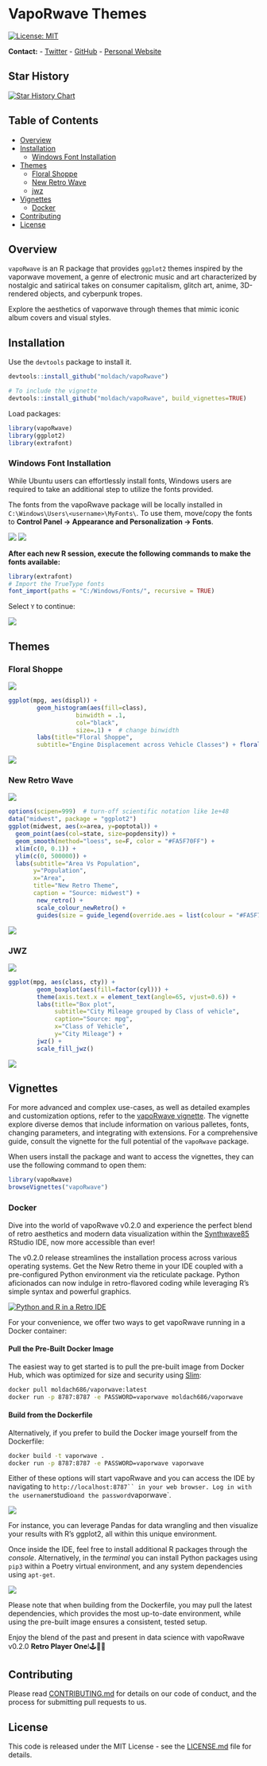 # VapoRwave Themes

[![License:
MIT](https://img.shields.io/badge/License-MIT-yellow.svg)](https://github.com/moldach/vapoRwave/blob/master/LICENSE.md)

**Contact:** - [Twitter](https://twitter.com/moldach) -
[GitHub](https://github.com/moldach) - [Personal
Website](https://moldach.github.io/)

## Star History

[![Star History Chart](https://api.star-history.com/svg?repos=moldach/vapoRwave&type=Date)](https://star-history.com/#moldach/vapoRwave&Date)

## Table of Contents

  - [Overview](#overview)
  - [Installation](#installation)
      - [Windows Font Installation](#windows-font-installation)
  - [Themes](#themes)
      - [Floral Shoppe](#floral-shoppe)
      - [New Retro Wave](#new-retro-wave)
      - [jwz](#jwz)
  - [Vignettes](#vignettes)
      - [Docker](#docker)
  - [Contributing](#contributing)
  - [License](#license)

## Overview

`vapoRwave` is an R package that provides `ggplot2` themes inspired by
the vaporwave movement, a genre of electronic music and art
characterized by nostalgic and satirical takes on consumer capitalism,
glitch art, anime, 3D-rendered objects, and cyberpunk tropes.

Explore the aesthetics of vaporwave through themes that mimic iconic
album covers and visual styles.

## Installation

Use the `devtools` package to install it.

``` r
devtools::install_github("moldach/vapoRwave")

# To include the vignette
devtools::install_github("moldach/vapoRwave", build_vignettes=TRUE)
```

Load packages:

``` r
library(vapoRwave)
library(ggplot2)
library(extrafont)
```

### Windows Font Installation

While Ubuntu users can effortlessly install fonts, Windows users are
required to take an additional step to utilize the fonts provided.

The fonts from the vapoRwave package will be locally installed in
`C:\Windows\Users\<username>\MyFonts\`. To use them, move/copy the fonts
to **Control Panel -\> Appearance and Personalization -\> Fonts**.

![](vignettes/figure-gfm/load-windows-fonts-00.png)
![](vignettes/figure-gfm/load-windows-fonts-01.png)

**After each new R session, execute the following commands to make the
fonts available:**

``` r
library(extrafont)
# Import the TrueType fonts
font_import(paths = "C:/Windows/Fonts/", recursive = TRUE)
```

Select `Y` to continue:

![](vignettes/figure-gfm/load-windows-fonts-02.png)

## Themes

### Floral Shoppe

![](vignettes/figure-gfm/FloralShoppe.png)

``` r
ggplot(mpg, aes(displ)) + 
        geom_histogram(aes(fill=class), 
                   binwidth = .1, 
                   col="black", 
                   size=.1) +  # change binwidth
        labs(title="Floral Shoppe", 
        subtitle="Engine Displacement across Vehicle Classes") + floral_shoppe() + scale_fill_floralShoppe()
```

![](vignettes/figure-gfm/floralShoppe_01-1.png)

### New Retro Wave

![](vignettes/figure-gfm/new_retro.jpg)

``` r
options(scipen=999)  # turn-off scientific notation like 1e+48
data("midwest", package = "ggplot2")
ggplot(midwest, aes(x=area, y=poptotal)) + 
  geom_point(aes(col=state, size=popdensity)) + 
  geom_smooth(method="loess", se=F, color = "#FA5F70FF") + 
  xlim(c(0, 0.1)) + 
  ylim(c(0, 500000)) + 
  labs(subtitle="Area Vs Population", 
       y="Population", 
       x="Area", 
       title="New Retro Theme", 
       caption = "Source: midwest") + 
        new_retro() + 
        scale_colour_newRetro() +
        guides(size = guide_legend(override.aes = list(colour = "#FA5F70FF")))
```

![](vignettes/figure-gfm/newRetro_01-1.png)

### JWZ

![](vignettes/figure-gfm/jwz.jpg)

``` r
ggplot(mpg, aes(class, cty)) +
        geom_boxplot(aes(fill=factor(cyl))) + 
        theme(axis.text.x = element_text(angle=65, vjust=0.6)) + 
        labs(title="Box plot", 
             subtitle="City Mileage grouped by Class of vehicle",
             caption="Source: mpg",
             x="Class of Vehicle",
             y="City Mileage") + 
        jwz() +
        scale_fill_jwz()
```

![](vignettes/figure-gfm/jwz_01-1.png)

## Vignettes

For more advanced and complex use-cases, as well as detailed examples
and customization options, refer to the [vapoRwave
vignette](doc/vapoRwave.html). The vignette explore diverse demos that
include information on various palletes, fonts, changing parameters, and
integrating with extensions. For a comprehensive guide, consult the
vignette for the full potential of the `vapoRwave` package.

When users install the package and want to access the vignettes, they
can use the following command to open them:

``` r
library(vapoRwave)
browseVignettes("vapoRwave")
```

### Docker

Dive into the world of vapoRwave v0.2.0 and experience the perfect blend
of retro aesthetics and modern data visualization within the
[Synthwave85](https://github.com/jnolis/synthwave85) RStudio IDE, now
more accessible than ever\!

The v0.2.0 release streamlines the installation process across various
operating systems. Get the New Retro theme in your IDE coupled with a
pre-configured Python environment via the reticulate package. Python
aficionados can now indulge in retro-flavored coding while leveraging
R’s simple syntax and powerful graphics.

[![Python and R in a Retro
IDE](https://markdown-videos-api.jorgenkh.no/url?url=https%3A%2F%2Fyoutu.be%2Fjtug43o_3Sw)](https://youtu.be/jtug43o_3Sw)

For your convenience, we offer two ways to get vapoRwave running in a
Docker container:

#### Pull the Pre-Built Docker Image

The easiest way to get started is to pull the pre-built image from
Docker Hub, which was optimized for size and security using
[Slim](https://github.com/slimtoolkit/slim):

``` bash
docker pull moldach686/vaporwave:latest
docker run -p 8787:8787 -e PASSWORD=vaporwave moldach686/vaporwave
```

#### Build from the Dockerfile

Alternatively, if you prefer to build the Docker image yourself from the
Dockerfile:

``` bash
docker build -t vaporwave .
docker run -p 8787:8787 -e PASSWORD=vaporwave vaporwave
```

Either of these options will start vapoRwave and you can access the IDE
by navigating to `http://localhost:8787`` in your web browser. Log in
with the username`rstudio`and the password`vaporwave\`.

![](vignettes/figure-gfm/docker-and-r-demo.gif)

For instance, you can leverage Pandas for data wrangling and then
visualize your results with R’s ggplot2, all within this unique
environment.

Once inside the IDE, feel free to install additional R packages through
the *console*. Alternatively, in the *terminal* you can install Python
packages using `pip3` within a Poetry virtual environment, and any
system dependencies using `apt-get`.

![](vignettes/figure-gfm/installs-clip.gif)

Please note that when building from the Dockerfile, you may pull the
latest dependencies, which provides the most up-to-date environment,
while using the pre-built image ensures a consistent, tested setup.

Enjoy the blend of the past and present in data science with vapoRwave
v0.2.0 **Retro Player One**\!🕹️📼🎵

## Contributing

Please read [CONTRIBUTING.md](CONTRIBUTING.md) for details on our code
of conduct, and the process for submitting pull requests to us.

## License

This code is released under the MIT License - see the
[LICENSE.md](LICENSE.md) file for details.
